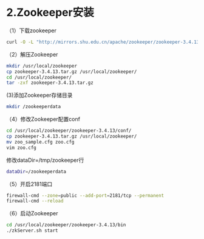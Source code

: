 # 2.Zookeeper安装

（1）下载zookeeper

```bash
curl -O -L "http://mirrors.shu.edu.cn/apache/zookeeper/zookeeper-3.4.13/zookeeper-3.4.13.tar.gz"
```

（2）解压Zookeeper

```bash
mkdir /usr/local/zookeeper
cp zookeeper-3.4.13.tar.gz /usr/local/zookeeper/
cd /usr/local/zookeeper/
tar -zxf zookeeper-3.4.13.tar.gz
```

(3)添加Zookeeper存储目录

```bash
mkdir /zookeeperdata
```

（4）修改Zookeeper配置conf

```bash
cd /usr/local/zookeeper/zookeeper-3.4.13/conf/
cp zookeeper-3.4.13.tar.gz /usr/local/zookeeper/
mv zoo_sample.cfg zoo.cfg
vim zoo.cfg
```

修改dataDir=/tmp/zookeeper行

```bash
dataDir=/zookeeperdata
```

（5）开启2181端口

```bash
firewall-cmd --zone=public --add-port=2181/tcp --permanent
firewall-cmd --reload
```

（6）启动Zookeeper

```bash
cd /usr/local/zookeeper/zookeeper-3.4.13/bin
./zkServer.sh start
```